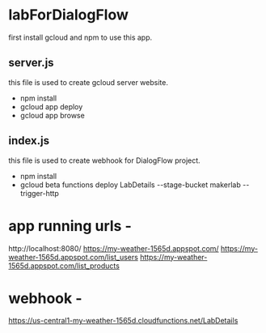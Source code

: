 # labForDialogFlow

first install gcloud and npm to use this app.


## server.js
this file is used to create gcloud server website.
  - npm install
  - gcloud app deploy
  - gcloud app browse
## index.js
this file is used to create webhook for DialogFlow project.
  - npm install
  - gcloud beta functions deploy LabDetails --stage-bucket makerlab --trigger-http


# app running urls - 
  http://localhost:8080/
  https://my-weather-1565d.appspot.com/
  https://my-weather-1565d.appspot.com/list_users
  https://my-weather-1565d.appspot.com/list_products
  
# webhook - 
  https://us-central1-my-weather-1565d.cloudfunctions.net/LabDetails
  
